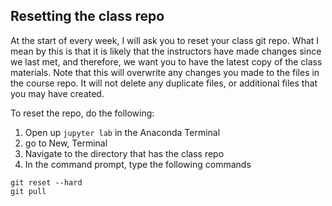 ## Resetting the class repo

At the start of every week, I will ask you to reset your class git repo. What I mean by this is that it is likely that the instructors have made changes since we last met, and therefore, we want you to have the latest copy of the class materials. Note that this will overwrite any changes you made to the files in the course repo. It will not delete any duplicate files, or additional files that you may have created.

To reset the repo, do the following:

1. Open up `jupyter lab` in the Anaconda Terminal
1. go to New, Terminal
1. Navigate to the directory that has the class repo
1. In the command prompt, type the following commands

``` 
git reset --hard
git pull
```

